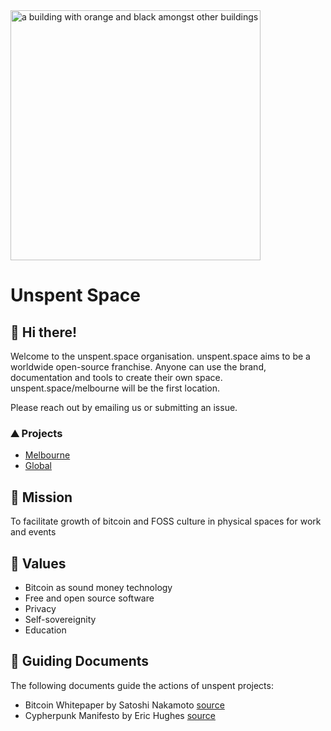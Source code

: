 <img style="width: 400px;" alt="a building with orange and black amongst other buildings" src="https://github.com/unspentspace/.github/assets/132414909/e2ec3e4a-7ba1-4277-97a9-9c3fb4a4f64f">

# Unspent Space

## 👋 Hi there!
Welcome to the unspent.space organisation. unspent.space aims to be a worldwide open-source franchise. Anyone can use the brand, documentation and tools to create their own space. unspent.space/melbourne will be the first location.

Please reach out by emailing us or submitting an issue.


### ⛰️ Projects
- [Melbourne](https://github.com/unspentspace/melbourne)
- [Global](https://github.com/unspentspace/global)


## 🚀 Mission
To facilitate growth of bitcoin and FOSS culture in physical spaces for work and events

## 🧡 Values
- Bitcoin as sound money technology
- Free and open source software
- Privacy
- Self-sovereignity
- Education

## 🧭 Guiding Documents
The following documents guide the actions of unspent projects:
- Bitcoin Whitepaper by Satoshi Nakamoto [source](https://bitcoin.org/bitcoin.pdf)
- Cypherpunk Manifesto by Eric Hughes [source](https://nakamotoinstitute.org/cypherpunk-manifesto/)

